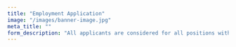 ```yaml
---
title: "Employment Application"
image: "/images/banner-image.jpg"
meta_title: ""
form_description: "All applicants are considered for all positions without regard to race, religion, color, sex, gender, sexual orientation, pregnancy, age, national origin, ancestry, physical or mental disability, medical condition, military or veteran status, genetic information, marital status, ethnicity, citizenship or immigration status or any other protected classification, in accordance with applicable federal, state, and local laws. By completing this application, you are seeking to join a team of hardworking professionals dedicated to consistently delivering outstanding service to our customers and contributing to the financial success of the organization, its clients, and its employees. Equal access to programs, services, and employment is available to all qualified persons. Those applicants requiring accommodation to complete the application and/or interview process should contact a management representative."
---
```

